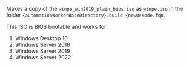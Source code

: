 Makes a copy of the `winpe_win2019_plain_bios.iso` as `winpe.iso` in the folder `{automationWorkerBaseDirectory}/build-{newOsNode.fqn`.

This ISO is BIOS bootable and works for:

1. Windows Desktop 10
2. Windows Server 2016
2. Windows Server 2019
3. Windows Server 2022